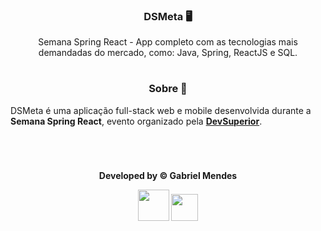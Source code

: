 <div align="center">

### **DSMeta** 🖥️

Semana Spring React - App completo com as tecnologias mais demandadas do mercado, como: Java, Spring, ReactJS e SQL.

</div>

#

<div align="center">

### **Sobre** 📝

</div>

DSMeta é uma aplicação full-stack web e mobile desenvolvida durante a **Semana Spring React**, evento organizado pela **[DevSuperior](https://devsuperior.com.br)**.

<br>

#

<div align="center">

**Developed by © Gabriel Mendes**

<a href="https://www.linkedin.com/in/gabriel-mendes-0706ab1b8" target="_blank"><img src="https://img.shields.io/badge/-Linkedin-blue" width="50px" target="_blank"></a> <a href="https://github.com/Biellms" target="_blank"><img src="https://img.shields.io/badge/-Github-gray" width="43px" target="_blank"></a>

</div>